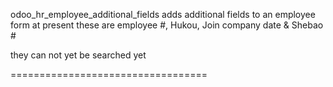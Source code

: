 odoo_hr_employee_additional_fields adds additional fields to an employee form
at present these are employee #, Hukou, Join company date & Shebao #

they can not yet be searched yet

==================================
